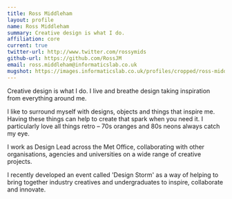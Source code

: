 ```yaml
---
title: Ross Middleham
layout: profile
name: Ross Middleham
summary: Creative design is what I do.
affiliation: core
current: true
twitter-url: http://www.twitter.com/rossymids
github-url: https://github.com/RossJM
email: ross.middleham@informaticslab.co.uk
mugshot: https://images.informaticslab.co.uk/profiles/cropped/ross-middleham.png
---
```


Creative design is what I do. I live and breathe design taking inspiration from everything around me.

I like to surround myself with designs, objects and things that inspire me. Having these things can help to create that spark when you need it. I particularly love all things retro – 70s oranges and 80s neons always catch my eye.

I work as Design Lead across the Met Office, collaborating with other organisations, agencies and universities on a wide range of creative projects.

I recently developed an event called 'Design Storm' as a way of helping to bring together industry creatives and undergraduates to inspire, collaborate and innovate.
